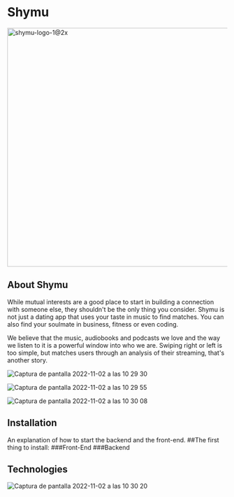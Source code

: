 # Shymu
<img width="545"  alt="shymu-logo-1@2x" src="https://user-images.githubusercontent.com/98118775/199455460-1c51f7ef-8b50-4d80-8872-24439bcbb4c5.png">

## About Shymu
While mutual interests are a good place to start in building a connection with someone else, they shouldn't be the only thing you consider. Shymu is not just a dating app that uses your taste in music to find matches. You can also find your soulmate in business, fitness or even coding.

We believe that the music, audiobooks and podcasts we love and the way we listen to it is a powerful window into who we are. Swiping right or left is too simple, but matches users through an analysis of their streaming, that's another story.

![Captura de pantalla 2022-11-02 a las 10 29 30](https://user-images.githubusercontent.com/98118775/199454569-404da24c-1e6a-495d-bf79-f440f1078447.png)

![Captura de pantalla 2022-11-02 a las 10 29 55](https://user-images.githubusercontent.com/98118775/199454594-f68f88a6-6fff-498b-a35b-4eaa542516b9.png)

![Captura de pantalla 2022-11-02 a las 10 30 08](https://user-images.githubusercontent.com/98118775/199454609-ef064b6d-df44-42a4-8e86-1745b241e9db.png)

## Installation
An explanation of how to start the backend and the front-end.
##The first thing to install:
<npm install>
###Front-End
<cd client>
<npm start>
###Backend
<cd server>
<npm run dev>
## Technologies 
![Captura de pantalla 2022-11-02 a las 10 30 20](https://user-images.githubusercontent.com/98118775/199454623-32a15403-e317-4951-a7f3-cb00213b8a87.png)
